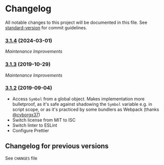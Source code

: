 # Changelog

All notable changes to this project will be documented in this file. See [standard-version](https://github.com/conventional-changelog/standard-version) for commit guidelines.

### [3.1.4](https://github.com/medikoo/es6-symbol/compare/v3.1.3...v3.1.4) (2024-03-01)

_Maintenance Improvements_

### [3.1.3](https://github.com/medikoo/es6-symbol/compare/v3.1.2...v3.1.3) (2019-10-29)

_Maintenance Improvements_

### [3.1.2](https://github.com/medikoo/es6-symbol/compare/v3.1.1...v3.1.2) (2019-09-04)

- Access `Symbol` from a global object. Makes implementation more bulletproof, as it's safe against shadowing the `Symbol` variable e.g. in script scope, or as it's practiced by some bundlers as Webpack (thanks [@cyborgx37](https://github.com/medikoo/es6-symbol/pull/30))
- Switch license from MIT to ISC
- Switch linter to ESLint
- Configure Prettier

## Changelog for previous versions

See `CHANGES` file